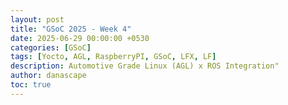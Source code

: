 ```yaml
---
layout: post
title: "GSoC 2025 - Week 4"
date: 2025-06-29 00:00:00 +0530
categories: [GSoC]
tags: [Yocto, AGL, RaspberryPI, GSoC, LFX, LF]
description: Automotive Grade Linux (AGL) x ROS Integration"
author: danascape
toc: true
---
```

